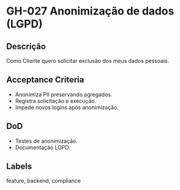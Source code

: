 <!--
ID: GH-027
Epic: Policies & Compliance
Phase: 5
-->

# GH-027 Anonimização de dados (LGPD)

## Descrição

Como Cliente quero solicitar exclusão dos meus dados pessoais.

## Acceptance Criteria

- Anonimiza PII preservando agregados.
- Registra solicitação e execução.
- Impede novos logins após anonimização.

## DoD

- Testes de anonimização.
- Documentação LGPD.

## Labels

feature, backend, compliance
